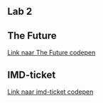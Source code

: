 ## Lab 2

## The Future
[Link naar The Future codepen](https://codepen.io/lienapaeps/pen/OJOwOZq?editors=1100)

## IMD-ticket
[Link naar imd-ticket codepen](https://codepen.io/lienapaeps/pen/GROBOGw?editors=1100)